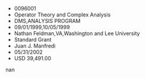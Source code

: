 
* 0096001
* Operator Theory and Complex Analysis
* DMS,ANALYSIS PROGRAM
* 09/01/1999,10/05/1999
* Nathan Feldman,VA,Washington and Lee University
* Standard Grant
* Juan J. Manfredi
* 05/31/2002
* USD 39,491.00

nan
